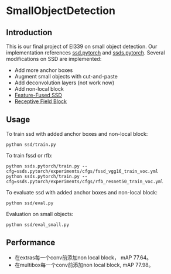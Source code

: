# SmallObjectDetection

## Introduction
This is our final project of EI339 on small object detection. Our implementation references [ssd.pytorch](https://github.com/amdegroot/ssd.pytorch) and [ssds.pytorch](https://github.com/ShuangXieIrene/ssds.pytorch). Several modifications on SSD are implemented:
+ Add more anchor boxes
+ Augment small objects with cut-and-paste
+ Add deconvolution layers (not work now)
+ Add non-local block
+ [Feature-Fused SSD](https://arxiv.org/abs/1709.05054)
+ [Receptive Field Block](https://arxiv.org/abs/1711.07767)



## Usage
To train ssd with added anchor boxes and non-local block:
```
python ssd/train.py
```
To train fssd or rfb:
```
python ssds.pytorch/train.py --cfg=ssds.pytorch/experiments/cfgs/fssd_vgg16_train_voc.yml
python ssds.pytorch/train.py --cfg=ssds.pytorch/experiments/cfgs/rfb_resnet50_train_voc.yml
```

To evaluate ssd with added anchor boxes and non-local block:
```
python ssd/eval.py
```
Evaluation on small objects:
```
python ssd/eval_small.py
```


## Performance
+ 在extras每一个conv前添加non local block， mAP 77.64。
+ 在multibox每一个conv前添加non local block, mAP 77.98。

